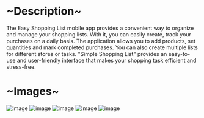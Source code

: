 <h1>~Description~</h1>
The Easy Shopping List mobile app provides a convenient way to organize and manage your shopping lists. With it, you can easily create, track your purchases on a daily basis. The application allows you to add products, set quantities and mark completed purchases. You can also create multiple lists for different stores or tasks. "Simple Shopping List" provides an easy-to-use and user-friendly interface that makes your shopping task efficient and stress-free.
 <h1>~Images~</h1>

![image](https://github.com/efedotof/shopping_list/assets/80205178/c49d7ab7-4cc8-4c5e-8392-86147fca9c2c.png)
![image](https://github.com/efedotof/shopping_list/assets/80205178/966148dd-a24d-4a67-a84c-7ba1699463f4.png)
![image](https://github.com/efedotof/shopping_list/assets/80205178/11d37c11-5470-4972-98b9-f2d27dea673a.png)
![image](https://github.com/efedotof/shopping_list/assets/80205178/35bf63ef-c651-4ce0-9b55-667a9e530302.png)
![image](https://github.com/efedotof/shopping_list/assets/80205178/49f54eaf-9b40-4d7b-8a2d-925a52881fbc.png)
